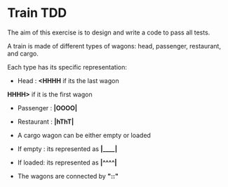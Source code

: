 # Train TDD

The aim of this exercise is to design and write a code to pass all tests.

A train is made of different types of wagons: head, passenger, restaurant, and cargo.

Each type has its specific representation:

- Head : **<HHHH** if its the last wagon

**HHHH>** if it is the first wagon

- Passenger :  **|OOOO|** 

- Restaurant : **|hThT|**

- A cargo wagon can be either empty or loaded

- If empty : its represented as  **|____|**

- If loaded: its represented as  **|^^^^|**

- The wagons are connected by  **"::"**	

